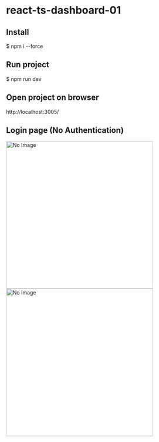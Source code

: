 # react-ts-dashboard-01

## Install
$ npm i --force

## Run project
$ npm run dev

## Open project on browser
http://localhost:3005/

## Login page (No Authentication)

<div>
<image src="https://raw.githubusercontent.com/sataporn1995/react-ts-dashboard-01/main/public/images/login.jpg" alt="No Image" width="400" />
<image src="https://raw.githubusercontent.com/sataporn1995/react-ts-dashboard-01/main/public/images/page.jpg" alt="No Image" width="400" />
</div>

